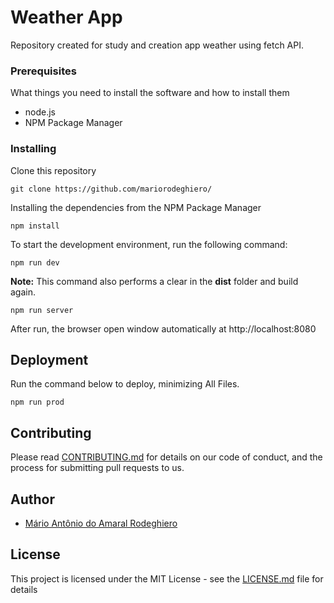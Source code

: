 # Weather App

Repository created for study and creation app weather using fetch API.

### Prerequisites

What things you need to install the software and how to install them

* node.js
* NPM Package Manager

### Installing

Clone this repository

```
git clone https://github.com/mariorodeghiero/
```

Installing the dependencies from the NPM Package Manager

```
npm install
```

To start the development environment, run the following command:

```
npm run dev
```

**Note:** This command also performs a clear in the **dist** folder and build again.

```
npm run server
```

After run, the browser open window automatically at http://localhost:8080

## Deployment

Run the command below to deploy, minimizing All Files.

```
npm run prod
```

## Contributing

Please read [CONTRIBUTING.md](CONTRIBUTING.md) for details on our code of conduct, and the process for submitting pull requests to us.

## Author

* [Mário Antônio do Amaral Rodeghiero](https://github.com/mariorodeghiero)

## License

This project is licensed under the MIT License - see the [LICENSE.md](LICENSE.md) file for details
